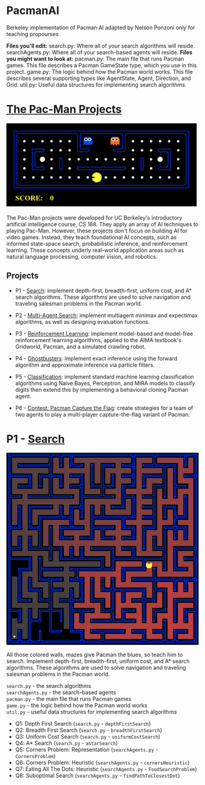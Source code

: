 # PacmanAI
Berkeley implementation of Pacman AI adapted by Nelson Ponzoni only for teaching propourses


__Files you'll edit:__
search.py: Where all of your search algorithms will reside.
searchAgents.py: Where all of your search-based agents will reside.
__Files you might want to look at:__
pacman.py: The main file that runs Pacman games. This file describes a Pacman GameState type, which you use in this project.
game.py: The logic behind how the Pacman world works. This file describes several supporting types like AgentState, Agent, Direction, and Grid.
util.py: Useful data structures for implementing search algorithms.


# [The Pac-Man Projects](http://inst.eecs.berkeley.edu/~cs188/pacman/project_overview.html)

![pacman_game](pacman_game.gif)

The Pac-Man projects were developed for UC Berkeley's introductory artificial intelligence course, CS 188. They apply an array of AI techniques to playing Pac-Man. However, these projects don't focus on building AI for video games. Instead, they teach foundational AI concepts, such as informed state-space search, probabilistic inference, and reinforcement learning. These concepts underly real-world application areas such as natural language processing, computer vision, and robotics.


## Projects

* P1 - [Search](http://inst.eecs.berkeley.edu/~cs188/pacman/search.html): implement depth-first, breadth-first, uniform cost, and A* search algorithms. These algorithms are used to solve navigation and traveling salesman problems in the Pacman world.

* P2 - [Multi-Agent Search](http://inst.eecs.berkeley.edu/~cs188/pacman/multiagent.html): implement multiagent minimax and expectimax algorithms, as well as designing evaluation functions.

* P3 - [Reinforcement Learning](http://inst.eecs.berkeley.edu/~cs188/pacman/reinforcement.html): implement model-based and model-free reinforcement learning algorithms, applied to the AIMA textbook's Gridworld, Pacman, and a simulated crawling robot.

* P4 - [Ghostbusters](http://inst.eecs.berkeley.edu/~cs188/pacman/tracking.html): implement exact inference using the forward algorithm and approximate inference via particle filters.   

* P5 - [Classification](http://inst.eecs.berkeley.edu/~cs188/pacman/classification.html): implement standard machine learning classification algorithms using Naive Bayes, Perceptron, and MIRA models to classify digits then extend this by implementing a behavioral cloning Pacman agent.

* P6 - [Contest: Pacman Capture the Flag](http://inst.eecs.berkeley.edu/~cs188/pacman/contest.html): create strategies for a team of two agents to play a multi-player capture-the-flag variant of Pacman.



# P1 - [Search](http://inst.eecs.berkeley.edu/~cs188/pacman/search.html)

![maze](maze.png)

All those colored walls, mazes give Pacman the blues, so teach him to search. Implement depth-first, breadth-first, uniform cost, and A* search algorithms. These algorithms are used to solve navigation and traveling salesman problems in the Pacman world.

`search.py` - the search algorithms  
`searchAgents.py` -	the search-based agents  
`pacman.py`	- the main file that runs Pacman games  
`game.py` - the logic behind how the Pacman world works  
`util.py` - useful data structures for implementing search algorithms  


* Q1: Depth First Search (`search.py` - `depthFirstSearch`)
* Q2: Breadth First Search (`search.py` - `breadthFirstSearch`)
* Q3: Uniform Cost Search (`search.py` - `uniformCostSearch`)
* Q4: A* Search (`search.py` - `aStarSearch`)
* Q5: Corners Problem: Representation (`searchAgents.py` - `CornersProblem`)
* Q6: Corners Problem: Heuristic (`searchAgents.py` - `cornersHeuristic`)
* Q7: Eating All The Dots: Heuristic (`searchAgents.py` - `FoodSearchProblem`)
* Q8: Suboptimal Search (`searchAgents.py` - `findPathToClosestDot`)